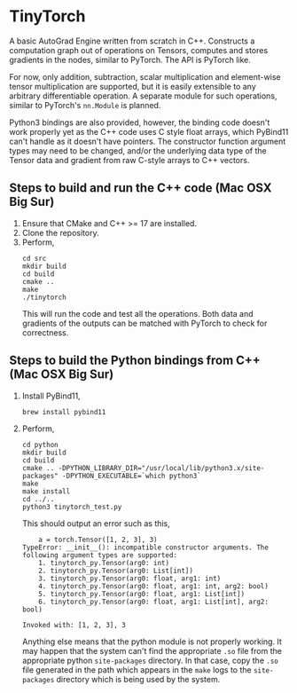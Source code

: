 # TinyTorch
A basic AutoGrad Engine written from scratch in C++. Constructs a computation graph out of operations on Tensors, computes and stores gradients in the nodes, similar to PyTorch. The API is PyTorch like.

For now, only addition, subtraction, scalar multiplication and element-wise tensor multiplication are supported, but it is easily extensible to any arbitrary differentiable operation. A separate module for such operations, similar to PyTorch's `nn.Module` is planned.

Python3 bindings are also provided, however, the binding code doesn't work properly yet as the C++ code uses C style float arrays, which PyBind11 can't handle as it doesn't have pointers. The constructor function argument types may need to be changed, and/or the underlying data type of the Tensor data and gradient from raw C-style arrays to C++ vectors.

## Steps to build and run the C++ code (Mac OSX Big Sur)

1. Ensure that CMake and C++ >= 17 are installed.
2. Clone the repository.
3. Perform,
    ```
    cd src
    mkdir build
    cd build
    cmake ..
    make
    ./tinytorch
    ```
   This will run the code and test all the operations. Both data and gradients of the outputs can be matched with PyTorch to check for correctness.

## Steps to build the Python bindings from C++ (Mac OSX Big Sur)

1. Install PyBind11,
    ```
    brew install pybind11
    ```
2. Perform,
    ```
    cd python
    mkdir build
    cd build
    cmake .. -DPYTHON_LIBRARY_DIR="/usr/local/lib/python3.x/site-packages" -DPYTHON_EXECUTABLE=`which python3`
    make
    make install
    cd ../..
    python3 tinytorch_test.py
    ```
   This should output an error such as this, 
    ```
        a = torch.Tensor([1, 2, 3], 3)
    TypeError: __init__(): incompatible constructor arguments. The following argument types are supported:
        1. tinytorch_py.Tensor(arg0: int)
        2. tinytorch_py.Tensor(arg0: List[int])
        3. tinytorch_py.Tensor(arg0: float, arg1: int)
        4. tinytorch_py.Tensor(arg0: float, arg1: int, arg2: bool)
        5. tinytorch_py.Tensor(arg0: float, arg1: List[int])
        6. tinytorch_py.Tensor(arg0: float, arg1: List[int], arg2: bool)

    Invoked with: [1, 2, 3], 3
    ```
   Anything else means that the python module is not properly working. It may happen that the system can't find the appropriate `.so` file from the appropriate python `site-packages` directory. In that case, copy the `.so` file generated in the path which appears in the `make` logs to the `site-packages` directory which is being used by the system. 

